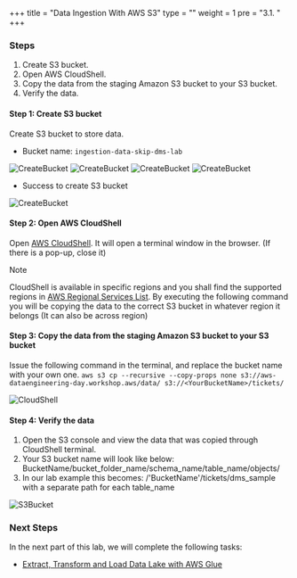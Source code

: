 +++
title = "Data Ingestion With AWS S3"
type = ""
weight = 1
pre = "3.1. "
+++

### **Steps**
1. Create S3 bucket.
2. Open AWS CloudShell.
3. Copy the data from the staging Amazon S3 bucket to your S3 bucket.
4. Verify the data.

#### Step 1: Create S3 bucket
Create S3 bucket to store data.
- Bucket name: ```ingestion-data-skip-dms-lab```

![CreateBucket](../../image/3.Ingestion/001-CreateS3Bucket.png)
![CreateBucket](../../image/3.Ingestion/002-CreateS3Bucket.png)
![CreateBucket](../../image/3.Ingestion/003-CreateS3Bucket.png)
![CreateBucket](../../image/3.Ingestion/004-CreateS3Bucket.png)

- Success to create S3 bucket

![CreateBucket](../../image/3.Ingestion/005-SuccessCreateS3Bucket.png)

#### Step 2: Open AWS CloudShell
Open [AWS CloudShell](https://console.aws.amazon.com/cloudshell/home?region=us-east-1). It will open a terminal window in the browser. (If there is a pop-up, close it)
> [!NOTE]
> CloudShell is available in specific regions and you shall find the supported regions in [AWS Regional Services List](https://aws.amazon.com/about-aws/global-infrastructure/regional-product-services/). By executing the following command you will be copying the data to the correct S3 bucket in whatever region it belongs (It can also be across region)

#### Step 3: Copy the data from the staging Amazon S3 bucket to your S3 bucket
Issue the following command in the terminal, and replace the bucket name with your own one.
```aws s3 cp --recursive --copy-props none s3://aws-dataengineering-day.workshop.aws/data/ s3://<YourBucketName>/tickets/```

![CloudShell](../../image/3.Ingestion/006-CloudShell-Copy-Data-S3.png)

#### Step 4: Verify the data
1. Open the S3 console and view the data that was copied through CloudShell terminal.
2. Your S3 bucket name will look like below: BucketName/bucket_folder_name/schema_name/table_name/objects/
3. In our lab example this becomes: /'BucketName'/tickets/dms_sample  with a separate path for each table_name

![S3Bucket](../../image/3.Ingestion/007-IngestionDataS3Bucket.png)

### **Next Steps**
In the next part of this lab, we will complete the following tasks:
- [Extract, Transform and Load Data Lake with AWS Glue](4-Transforming/)